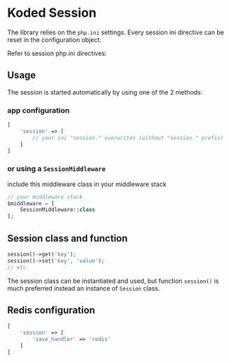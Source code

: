 Koded Session
=============

The library relies on the `php.ini` settings.
Every session ini directive can be reset in the
configuration object.

Refer to session php.ini directives:


Usage
-----

The session is started automatically by using one of the 2 methods:

### app configuration
```php
[
    'session' => [
        // your ini "session." overwrites (without "session." prefix)
    ]
]
```

### or using a `SessionMiddleware`
include this middleware class in your middleware stack

```php
// your middleware stack
$middleware = [
    SessionMiddleware::class
];
```

Session class and function
--------------------------

```php
session()->get('key');
session()->set('key', 'value');
// etc.
```

The session class can be instantiated and used, but function `session()`
is much preferred instead an instance of `Session` class.

Redis configuration
-------------------

```php
[
    'session' => [
        'save_handler' => 'redis'
    ]
]
```
